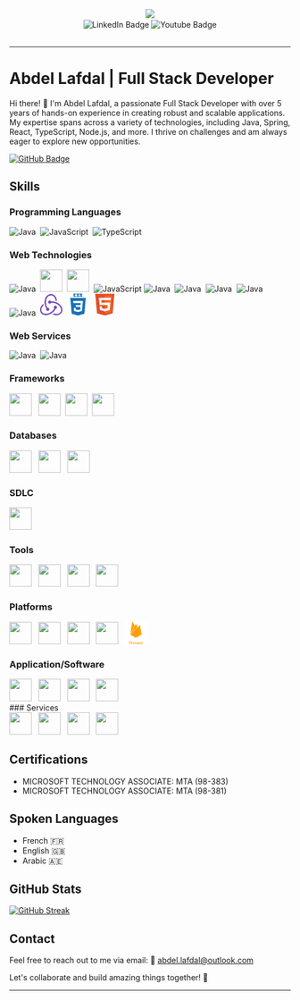 
<div id="header" align="center">
  <img src="https://media.giphy.com/media/LMcB8XospGZO8UQq87/giphy.gif" width="200"/>
  <div id="badges">
  <img src="https://img.shields.io/badge/LinkedIn-blue?style=for-the-badge&logo=linkedin&logoColor=white" alt="LinkedIn Badge"/>
  <img src="https://img.shields.io/badge/Microsoft_Outlook-0078D4?style=for-the-badge&logo=microsoft-outlook&logoColor=white" alt="Youtube Badge"/>
</div>
  <img src="https://komarev.com/ghpvc/?username=kdraa12&style=flat-square&color=blue" alt=""/>
</div>

---

# Abdel Lafdal | Full Stack Developer

Hi there! 👋 I'm Abdel Lafdal, a passionate Full Stack Developer with over 5 years of hands-on experience in creating robust and scalable applications. My expertise spans across a variety of technologies, including Java, Spring, React, TypeScript, Node.js, and more. I thrive on challenges and am always eager to explore new opportunities.


[![GitHub Badge](https://img.shields.io/badge/-GitHub-black?style=flat-square&logo=GitHub&logoColor=white&link=https://github.com/kdraa12)](https://github.com/kdraa12)




## Skills

### Programming Languages
<div>
    <img src="https://cdn.jsdelivr.net/gh/devicons/devicon/icons/java/java-original.svg" title="Java" alt="Java" width="40" height="40"/>&nbsp;
<img src="https://cdn.jsdelivr.net/gh/devicons/devicon/icons/javascript/javascript-original.svg" title="JavaScript" alt="JavaScript" width="40" height="40"/>&nbsp;
<img src="https://cdn.jsdelivr.net/gh/devicons/devicon/icons/typescript/typescript-original.svg" title="TypeScript" alt="TypeScript" width="40" height="40"/>&nbsp;
</div>

### Web Technologies

<div>
    <img src="https://cdn.jsdelivr.net/gh/devicons/devicon/icons/react/react-original.svg" title="Java" alt="Java" width="40" height="40"/>&nbsp;
  <img src="https://cdn.jsdelivr.net/gh/devicons/devicon/icons/tailwindcss/tailwindcss-plain.svg" width="40" height="40" />&nbsp;
<img src="https://cdn.jsdelivr.net/gh/devicons/devicon/icons/materialui/materialui-original.svg" width="40" height="40"  />&nbsp;
<img src="https://cdn.jsdelivr.net/gh/devicons/devicon/icons/electron/electron-original.svg"
  title="JavaScript" alt="JavaScript" width="40" height="40" 
  />
 <img src="https://gw.alipayobjects.com/zos/rmsportal/KDpgvguMpGfqaHPjicRK.svg" title="Java" alt="Java" width="40" height="40" />&nbsp;
 <img src="https://www.thymeleaf.org/images/thymeleaf.png" title="Java" alt="Java" width="40" height="40" />&nbsp;
 <img src="https://user-images.githubusercontent.com/10379601/29446482-04f7036a-841f-11e7-9872-91d1fc2ea683.png" title="Java" alt="Java" width="40" height="40" />&nbsp;
 <img src="https://webrtc.github.io/webrtc-org/assets/images/webrtc-logo-vert-retro-255x305.png" title="Java" alt="Java" width="40" height="40" />&nbsp;
 <img src="https://react-leaflet.js.org/img/logo.svg" title="Java" alt="Java" width="40" height="40" />&nbsp;
  <img src="https://github.com/devicons/devicon/blob/master/icons/redux/redux-original.svg" title="Redux" alt="Redux " width="40" height="40"/>&nbsp;
  <img src="https://github.com/devicons/devicon/blob/master/icons/css3/css3-plain-wordmark.svg"  title="CSS3" alt="CSS" width="40" height="40"/>&nbsp;
  <img src="https://github.com/devicons/devicon/blob/master/icons/html5/html5-original.svg" title="HTML5" alt="HTML" width="40" height="40"/>&nbsp;
 

</div>


### Web Services
<div>
  <img src="https://www.opc-router.com/wp-content/uploads/2020/04/icon_rest_webservice_600x400px.png" title="Java" alt="Java" width="40" height="40" />&nbsp;
 <img src="https://appstore-data.csml.dev/images/utils_soap.png" title="Java" alt="Java" width="40" height="40" />
</div>
      

### Frameworks
<div>
            <img src="https://cdn.jsdelivr.net/gh/devicons/devicon/icons/spring/spring-original-wordmark.svg" width="40" height="40" />        &nbsp;
            <img src="https://cdn.jsdelivr.net/gh/devicons/devicon/icons/nextjs/nextjs-original-wordmark.svg" width="40" height="40" />&nbsp;
            <img src="https://cdn.jsdelivr.net/gh/devicons/devicon/icons/angularjs/angularjs-original.svg" width="40" height="40" />&nbsp;
            <img src="https://cdn.jsdelivr.net/gh/devicons/devicon/icons/express/express-original-wordmark.svg" width="40" height="40" />&nbsp;
            

</div>
          

### Databases

<div>
 <img src="https://cdn.jsdelivr.net/gh/devicons/devicon/icons/mysql/mysql-original-wordmark.svg" width="40" height="40" /> &nbsp;
 <img src="https://cdn.jsdelivr.net/gh/devicons/devicon/icons/postgresql/postgresql-original-wordmark.svg" width="40" height="40" /> &nbsp;
 <img src="https://cdn.jsdelivr.net/gh/devicons/devicon/icons/mongodb/mongodb-original-wordmark.svg"  width="40" height="40"/> &nbsp;
</div>
          



### SDLC
<div>
<img src="https://w7.pngwing.com/pngs/758/322/png-transparent-agile-software-development-computer-icons-agile-modeling-extreme-programming-technological-sense-runner-blue-service-logo-thumbnail.png" width="40" height="40" /> &nbsp;
</div>

### Tools
<div>
<img src="https://cdn.jsdelivr.net/gh/devicons/devicon/icons/vscode/vscode-original.svg" width="40" height="40" /> &nbsp;
 <img src="https://cdn.jsdelivr.net/gh/devicons/devicon/icons/intellij/intellij-original.svg" width="40" height="40" /> &nbsp;
 <img src="https://cdn.jsdelivr.net/gh/devicons/devicon/icons/git/git-original.svg"  width="40" height="40"/> &nbsp;
<img src="https://cdn.jsdelivr.net/gh/devicons/devicon/icons/github/github-original.svg" width="40" height="40" /> &nbsp;
</div>
          
### Platforms

<div>
            <img src="https://cdn.jsdelivr.net/gh/devicons/devicon/icons/linux/linux-original.svg" width="40" height="40" /> &nbsp;
            <img src="https://cdn.jsdelivr.net/gh/devicons/devicon/icons/nodejs/nodejs-original-wordmark.svg" width="40" height="40" /> &nbsp;
            <img src="https://cdn.jsdelivr.net/gh/devicons/devicon/icons/googlecloud/googlecloud-original.svg" width="40" height="40" /> &nbsp;
            <img src="https://cdn.jsdelivr.net/gh/devicons/devicon/icons/docker/docker-original.svg" width="40" height="40" /> &nbsp;
              <img src="https://github.com/devicons/devicon/blob/master/icons/firebase/firebase-plain-wordmark.svg" title="Firebase" alt="Firebase" width="40" height="40"/>&nbsp;

  
</div>

          

### Application/Software

<div>
            <img src="https://www.dcm4chee.fr/img/Logo_dcm4chee_couleurs.png"  width="40" height="40" /> &nbsp;
            <img src="https://upload.wikimedia.org/wikipedia/commons/0/03/OrthancLogo-2016.png" width="40" height="40" /> &nbsp;
            <img src="https://www.softneta.com/wp-content/uploads/2023/10/MedDream-by-Softneta-www.svg" width="40" height="40" /> &nbsp;
            <img src=https://www.dicomstandard.org/images/librariesprovider2/default-album/dicom-logo.jpg"  width="40" height="40"/> &nbsp;
</div>
### Services

<div>
            <img src="https://pbs.twimg.com/profile_images/1618575477781807105/iDuRlqTe_400x400.jpg" width="40" height="40" /> &nbsp;
            <img src="https://pages.twilio.com/rs/294-TKB-300/images/twilio-logo-red_2.png" width="40" height="40" /> &nbsp;
            <img src="https://static.wikia.nocookie.net/google/images/1/19/Google_Maps_Icon.png"  width="40" height="40"/> &nbsp;
            <img src="https://cnpagency.com/wp-content/uploads/wp-rest.png" width="40" height="40" /> &nbsp;
</div>

## Certifications

- MICROSOFT TECHNOLOGY ASSOCIATE: MTA (98-383)
- MICROSOFT TECHNOLOGY ASSOCIATE: MTA (98-381)

## Spoken Languages

- French 🇫🇷
- English 🇬🇧
- Arabic 🇦🇪
## GitHub Stats

[![GitHub Streak](https://github-readme-streak-stats.herokuapp.com?user=kdraa12&theme=radical&hide_border=true)](https://git.io/streak-stats)

## Contact

Feel free to reach out to me via email: 📧 abdel.lafdal@outlook.com

Let's collaborate and build amazing things together! 🚀

---

